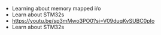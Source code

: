 - Learning about memory mapped i/o
- Learn about STM32s
- https://youtu.be/sp3mMwo3PO0?si=V09duqKvSUBC0pIo
- Learn about STM32s